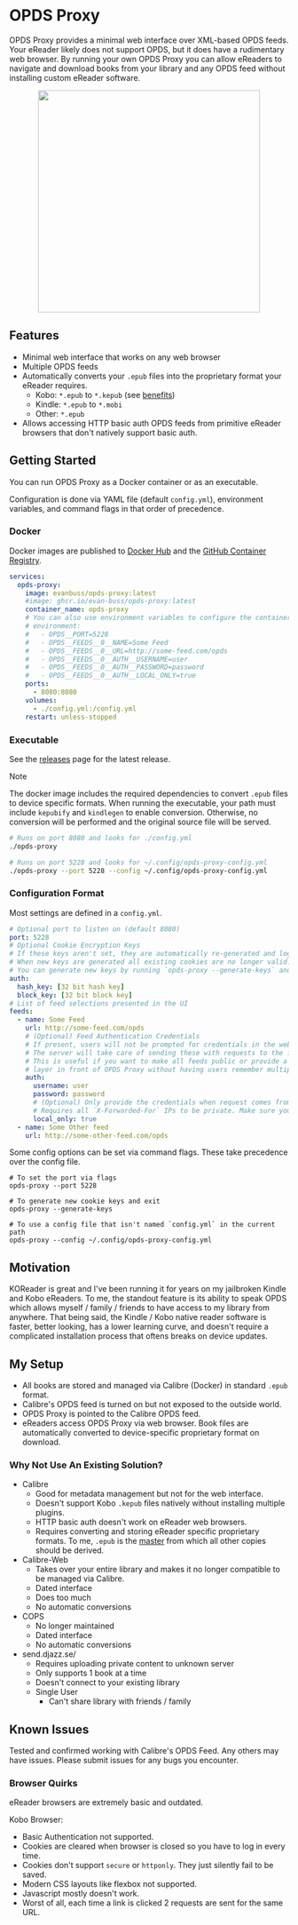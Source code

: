 # OPDS Proxy

OPDS Proxy provides a minimal web interface over XML-based OPDS feeds.
Your eReader likely does not support OPDS, but it does have a rudimentary web browser.
By running your own OPDS Proxy you can allow eReaders to navigate and download books from your library and any OPDS feed without installing custom eReader software.

<p align="center">
    <img src="https://github.com/evan-buss/opds-proxy/raw/main/.github/screenshot.png" height="400">
</p>

## Features

- Minimal web interface that works on any web browser
- Multiple OPDS feeds
- Automatically converts your `.epub` files into the proprietary format your eReader requires.
  - Kobo: `*.epub` to `*.kepub` (see [benefits](https://www.reddit.com/r/kobo/comments/vz3nx6/kepub_vs_epub/))
  - Kindle:  `*.epub` to `*.mobi`
  - Other: `*.epub`
- Allows accessing HTTP basic auth OPDS feeds from primitive eReader browsers that don't natively support basic auth.

## Getting Started

You can run OPDS Proxy as a Docker container or as an executable.

Configuration is done via YAML file (default `config.yml`), environment variables, and command flags in that order of precedence.

### Docker

Docker images are published to [Docker Hub](https://hub.docker.com/r/evanbuss/opds-proxy) and the [GitHub Container Registry](https://github.com/evan-buss/opds-proxy/pkgs/container/opds-proxy).

```yaml
services:
  opds-proxy:
    image: evanbuss/opds-proxy:latest
    #image: ghcr.io/evan-buss/opds-proxy:latest
    container_name: opds-proxy
    # You can also use environment variables to configure the container
    # environment:
    #   - OPDS__PORT=5228
    #   - OPDS__FEEDS__0__NAME=Some Feed
    #   - OPDS__FEEDS__0__URL=http://some-feed.com/opds
    #   - OPDS__FEEDS__0__AUTH__USERNAME=user
    #   - OPDS__FEEDS__0__AUTH__PASSWORD=password
    #   - OPDS__FEEDS__0__AUTH__LOCAL_ONLY=true
    ports:
      - 8080:8080
    volumes:
      - ./config.yml:/config.yml
    restart: unless-stopped
```

### Executable

See the [releases](https://github.com/evan-buss/opds-proxy/releases) page for the latest release.

> [!NOTE]
> The docker image includes the required dependencies to convert `.epub` files to device specific formats.
> When running the executable, your path must include `kepubify` and `kindlegen` to enable conversion.
> Otherwise, no conversion will be performed and the original source file will be served.

```bash
# Runs on port 8080 and looks for ./config.yml
./opds-proxy

# Runs on port 5228 and looks for ~/.config/opds-proxy-config.yml
./opds-proxy --port 5228 --config ~/.config/opds-proxy-config.yml
```

### Configuration Format

Most settings are defined in a `config.yml`.

```yml
# Optional port to listen on (default 8080)
port: 5228
# Optional Cookie Encryption Keys
# If these keys aren't set, they are automatically re-generated and logged on startup.
# When new keys are generated all existing cookies are no longer valid. 
# You can generate new keys by running `opds-proxy --generate-keys` and then copy them to your config.
auth:
  hash_key: [32 bit hash key]
  block_key: [32 bit block key]
# List of feed selections presented in the UI
feeds:
  - name: Some Feed
    url: http://some-feed.com/opds
    # (Optional) Feed Authentication Credentials
    # If present, users will not be prompted for credentials in the web interface.
    # The server will take care of sending these with requests to the feed URL.
    # This is useful if you want to make all feeds public or provide a single authentication
    # layer in front of OPDS Proxy without having users remember multiple logins for individual feeds.
    auth: 
      username: user
      password: password
      # (Optional) Only provide the credentials when request comes from private IP address
      # Requires all `X-Forwarded-For` IPs to be private. Make sure you trust your reverse proxy chain.
      local_only: true
  - name: Some Other feed
    url: http://some-other-feed.com/opds
```

Some config options can be set via command flags. These take precedence over the config file.

```shell
# To set the port via flags
opds-proxy --port 5228

# To generate new cookie keys and exit
opds-proxy --generate-keys

# To use a config file that isn't named `config.yml` in the current path
opds-proxy --config ~/.config/opds-proxy-config.yml 
```

## Motivation

KOReader is great and I've been running it for years on my jailbroken Kindle and Kobo eReaders.
To me, the standout feature is its ability to speak OPDS which allows myself / family / friends to have access to my library from anywhere.
That being said, the Kindle / Kobo native reader software is faster, better looking, has a lower learning curve, and doesn't require a complicated installation process that oftens breaks on device updates.

## My Setup

- All books are stored and managed via Calibre (Docker) in standard `.epub` format.
- Calibre's OPDS feed is turned on but not exposed to the outside world.
- OPDS Proxy is pointed to the Calibre OPDS feed.
- eReaders access OPDS Proxy via web browser. Book files are automatically converted to device-specific proprietary format on download.

### Why Not Use An Existing Solution?

- Calibre
  - Good for metadata management but not for the web interface.
  - Doesn't support Kobo `.kepub` files natively without installing multiple plugins.
  - HTTP basic auth doesn't work on eReader web browsers.
  - Requires converting and storing eReader specific proprietary formats.
  To me, `.epub` is the [master](https://mixbutton.com/mastering-articles/what-is-the-master-recording/) from which all other copies should be derived.
- Calibre-Web
  - Takes over your entire library and makes it no longer compatible to be managed via Calibre.
  - Dated interface
  - Does too much
  - No automatic conversions
- COPS
  - No longer maintained
  - Dated interface
  - No automatic conversions
- send.djazz.se/
  - Requires uploading private content to unknown server
  - Only supports 1 book at a time
  - Doesn't connect to your existing library
  - Single User
    - Can't share library with friends / family

## Known Issues

Tested and confirmed working with Calibre's OPDS Feed. Any others may have issues. Please submit issues for any bugs you encounter.

### Browser Quirks

eReader browsers are extremely basic and outdated.

Kobo Browser:

- Basic Authentication not supported.
- Cookies are cleared when browser is closed so you have to log in every time.
- Cookies don't support `secure` or `httponly`. They just silently fail to be saved.
- Modern CSS layouts like flexbox not supported.
- Javascript mostly doesn't work.
- Worst of all, each time a link is clicked 2 requests are sent for the same URL.
